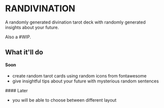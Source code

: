 # RANDIVINATION

A randomly generated divination tarot deck with randomly generated insights about your future.

Also a #WIP.

## What it'll do

#### Soon
* create random tarot cards using random icons from fontawesome
* give insightful tips about your future with mysterious random sentences

#### Later
* you will be able to choose between different layout